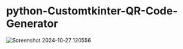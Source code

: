 # python-Customtkinter-QR-Code-Generator
![Screenshot 2024-10-27 120556](https://github.com/user-attachments/assets/5d545c00-4761-42fb-8bc8-19e6c15e6819)
